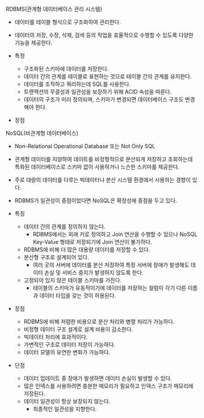 RDBMS(관계형 데이터베이스 관리 시스템)
- 데이터를 테이블 형식으로 구조화하여 관리한다.
- 데이터의 저장, 수정, 삭제, 검색 등의 작업을 효율적으로 수행할 수 있도록 다양한 기능을 제공한다.

- 특정
	- 구조화된 스키마에 데이터를 저장한다.
	- 데이터 간의 관계를 테이블로 표현하는 것으로 테이블 간의 관계를 유지한다.
	- 데이터를 조작하고 쿼리하는데 SQL를 사용한다.
	- 트랜잭션의 무결성과 일관성을 보장하기 위해 ACID 속성을 따른다.
	- 데이터의 구조가 미리 정의되며, 스키마가 변경되면 데이터베이스 구조도 변경해야 한다.

- 장점


NoSQL(비관계형 데이터베이스)
- Non-Relational Operational Database 또는 Not Only SQL
- 관계형 데이터를 지양하여 데이트를 비정형적으로 분산되게 저장하고 조회하는데 특화된 데이터베이스로 스키마 없이 사용하거나 느슨한 스키마를 제공한다.
- 주로 대량의 데이터를 다루는 빅데이터나 분산 시스템 환경에서 사용하는 경향이 있다.
- RDBMS가 일관성이 중점이었다면 NoSQL은 확장성에 중점을 두고 있다.

- 특징
	- 데이터 간의 관계를 정의하지 않는다.
		- RDBMS에서는 외래 키로 정의하고 Join 연산을 수행할 수 있으나 NoSQL Key-Value 형태로 저장되기에 Join 연산이 불가하다.
	- RDBMS에 비해 더 많은 대용량 데이터를 저장할 수 있다.
	- 분산형 구조로 설계되어 있다.
		- 여러 곳의 서버에 데이터를 분산 저장하여 특정 서버에 장애가 발생해도 데이터 손실 및 서비스 중지가 발생하지 않도록 한다.
	- 고정되어 있지 않은 테이블 스키마를 가진다.
		- 테이블의 스키마가 유동적이기에 데이터를 저장하는 컬럼이 각기 다른 이름과 데이터 타입을 갖는 것이 허용된다.

- 장점
	- RDBMS에 비해 저렴한 비용으로 분산 처리와 병렬 처리가 가능하다.
	- 비정형 데이터 구조 설계로 설계 비용이 감소한다.
	- 빅데이터 처리에 효과적이다.
	- 가변적인 구조로 데이터 저장이 가능하다.
	- 데이터 모델의 유연한 변화가 가능하다.
- 단점
	- 데이터 업데이트 중 장애가 발생하면 데이터 손실이 발생할 수 있다.
	- 많은 인덱스를 사용하려면 충분한 메모리가 필요하고 인덱스 구조가 메모리에 저장된다.
	- 데이터 일관성이 항상 보장되지 않는다.
		- 최종적인 일관성을 지향한다.